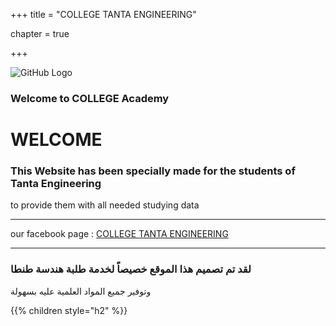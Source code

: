 +++
title = "COLLEGE TANTA ENGINEERING"

chapter = true

+++


![GitHub Logo](/images/Cover.jpg)

### Welcome to COLLEGE Academy

# WELCOME

### This Website has been specially made for the students of Tanta Engineering
to provide them with all needed studying data
***
our facebook page : [COLLEGE TANTA ENGINEERING](http://facebook.com/CollegeTanta)
***
### لقد تم تصميم هذا الموقع خصيصاً لخدمة طلبة هندسة طنطا
وتوفير جميع المواد العلمية عليه بسهولة 


{{% children style="h2"  %}}